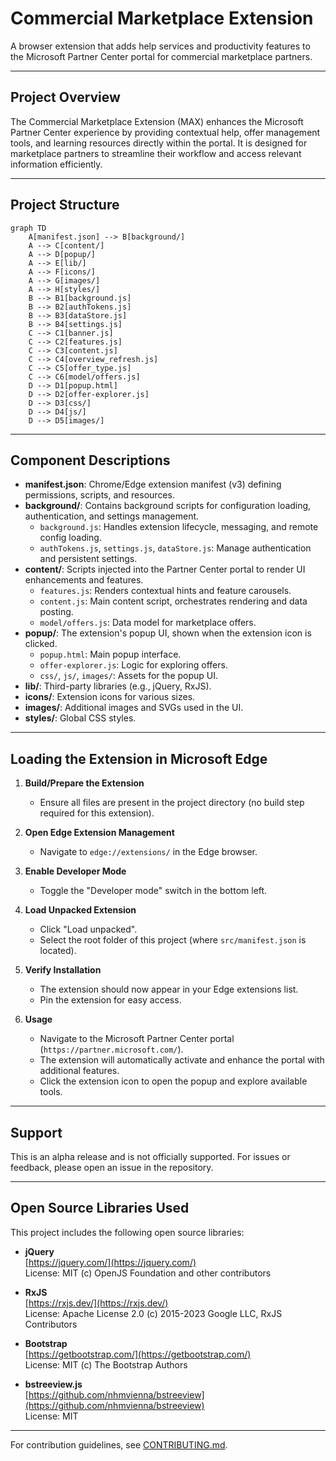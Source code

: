 # Commercial Marketplace Extension

A browser extension that adds help services and productivity features to the Microsoft Partner Center portal for commercial marketplace partners.

---

## Project Overview

The Commercial Marketplace Extension (MAX) enhances the Microsoft Partner Center experience by providing contextual help, offer management tools, and learning resources directly within the portal. It is designed for marketplace partners to streamline their workflow and access relevant information efficiently.

---

## Project Structure

```mermaid
graph TD
    A[manifest.json] --> B[background/]
    A --> C[content/]
    A --> D[popup/]
    A --> E[lib/]
    A --> F[icons/]
    A --> G[images/]
    A --> H[styles/]
    B --> B1[background.js]
    B --> B2[authTokens.js]
    B --> B3[dataStore.js]
    B --> B4[settings.js]
    C --> C1[banner.js]
    C --> C2[features.js]
    C --> C3[content.js]
    C --> C4[overview_refresh.js]
    C --> C5[offer_type.js]
    C --> C6[model/offers.js]
    D --> D1[popup.html]
    D --> D2[offer-explorer.js]
    D --> D3[css/]
    D --> D4[js/]
    D --> D5[images/]
```

---

## Component Descriptions

- **manifest.json**: Chrome/Edge extension manifest (v3) defining permissions, scripts, and resources.
- **background/**: Contains background scripts for configuration loading, authentication, and settings management.
  - `background.js`: Handles extension lifecycle, messaging, and remote config loading.
  - `authTokens.js`, `settings.js`, `dataStore.js`: Manage authentication and persistent settings.
- **content/**: Scripts injected into the Partner Center portal to render UI enhancements and features.
  - `features.js`: Renders contextual hints and feature carousels.
  - `content.js`: Main content script, orchestrates rendering and data posting.
  - `model/offers.js`: Data model for marketplace offers.
- **popup/**: The extension's popup UI, shown when the extension icon is clicked.
  - `popup.html`: Main popup interface.
  - `offer-explorer.js`: Logic for exploring offers.
  - `css/`, `js/`, `images/`: Assets for the popup UI.
- **lib/**: Third-party libraries (e.g., jQuery, RxJS).
- **icons/**: Extension icons for various sizes.
- **images/**: Additional images and SVGs used in the UI.
- **styles/**: Global CSS styles.

---

## Loading the Extension in Microsoft Edge

1. **Build/Prepare the Extension**
   - Ensure all files are present in the project directory (no build step required for this extension).

2. **Open Edge Extension Management**
   - Navigate to `edge://extensions/` in the Edge browser.

3. **Enable Developer Mode**
   - Toggle the "Developer mode" switch in the bottom left.

4. **Load Unpacked Extension**
   - Click "Load unpacked".
   - Select the root folder of this project (where `src/manifest.json` is located).

5. **Verify Installation**
   - The extension should now appear in your Edge extensions list.
   - Pin the extension for easy access.

6. **Usage**
   - Navigate to the Microsoft Partner Center portal (`https://partner.microsoft.com/`).
   - The extension will automatically activate and enhance the portal with additional features.
   - Click the extension icon to open the popup and explore available tools.

---

## Support

This is an alpha release and is not officially supported. For issues or feedback, please open an issue in the repository.

---

## Open Source Libraries Used

This project includes the following open source libraries:

- **jQuery**  
  [https://jquery.com/](https://jquery.com/)  
  License: MIT (c) OpenJS Foundation and other contributors

- **RxJS**  
  [https://rxjs.dev/](https://rxjs.dev/)  
  License: Apache License 2.0 (c) 2015-2023 Google LLC, RxJS Contributors

- **Bootstrap**  
  [https://getbootstrap.com/](https://getbootstrap.com/)  
  License: MIT (c) The Bootstrap Authors

- **bstreeview.js**  
  [https://github.com/nhmvienna/bstreeview](https://github.com/nhmvienna/bstreeview)  
  License: MIT

---

For contribution guidelines, see [CONTRIBUTING.md](./CONTRIBUTING.md).
